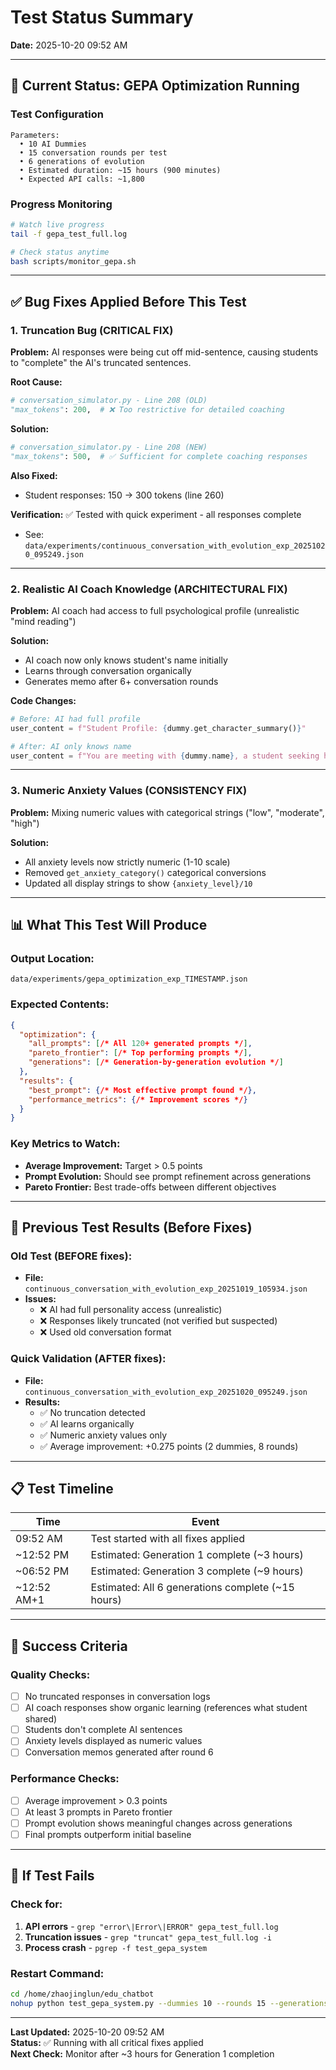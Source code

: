 # Test Status Summary
**Date:** 2025-10-20 09:52 AM

---

## 🎯 Current Status: GEPA Optimization Running

### Test Configuration
```
Parameters:
  • 10 AI Dummies
  • 15 conversation rounds per test
  • 6 generations of evolution
  • Estimated duration: ~15 hours (900 minutes)
  • Expected API calls: ~1,800
```

### Progress Monitoring
```bash
# Watch live progress
tail -f gepa_test_full.log

# Check status anytime
bash scripts/monitor_gepa.sh
```

---

## ✅ Bug Fixes Applied Before This Test

### 1. **Truncation Bug** (CRITICAL FIX)

**Problem:** AI responses were being cut off mid-sentence, causing students to "complete" the AI's truncated sentences.

**Root Cause:**
```python
# conversation_simulator.py - Line 208 (OLD)
"max_tokens": 200,  # ❌ Too restrictive for detailed coaching
```

**Solution:**
```python
# conversation_simulator.py - Line 208 (NEW)
"max_tokens": 500,  # ✅ Sufficient for complete coaching responses
```

**Also Fixed:**
- Student responses: 150 → 300 tokens (line 260)

**Verification:** ✅ Tested with quick experiment - all responses complete
- See: `data/experiments/continuous_conversation_with_evolution_exp_20251020_095249.json`

---

### 2. **Realistic AI Coach Knowledge** (ARCHITECTURAL FIX)

**Problem:** AI coach had access to full psychological profile (unrealistic "mind reading")

**Solution:**
- AI coach now only knows student's name initially
- Learns through conversation organically
- Generates memo after 6+ conversation rounds

**Code Changes:**
```python
# Before: AI had full profile
user_content = f"Student Profile: {dummy.get_character_summary()}"

# After: AI only knows name
user_content = f"You are meeting with {dummy.name}, a student seeking help with social skills."
```

---

### 3. **Numeric Anxiety Values** (CONSISTENCY FIX)

**Problem:** Mixing numeric values with categorical strings ("low", "moderate", "high")

**Solution:**
- All anxiety levels now strictly numeric (1-10 scale)
- Removed `get_anxiety_category()` categorical conversions
- Updated all display strings to show `{anxiety_level}/10`

---

## 📊 What This Test Will Produce

### Output Location:
```
data/experiments/gepa_optimization_exp_TIMESTAMP.json
```

### Expected Contents:
```json
{
  "optimization": {
    "all_prompts": [/* All 120+ generated prompts */],
    "pareto_frontier": [/* Top performing prompts */],
    "generations": [/* Generation-by-generation evolution */]
  },
  "results": {
    "best_prompt": {/* Most effective prompt found */},
    "performance_metrics": {/* Improvement scores */}
  }
}
```

### Key Metrics to Watch:
- **Average Improvement:** Target > 0.5 points
- **Prompt Evolution:** Should see prompt refinement across generations
- **Pareto Frontier:** Best trade-offs between different objectives

---

## 🔧 Previous Test Results (Before Fixes)

### Old Test (BEFORE fixes):
- **File:** `continuous_conversation_with_evolution_exp_20251019_105934.json`
- **Issues:** 
  - ❌ AI had full personality access (unrealistic)
  - ❌ Responses likely truncated (not verified but suspected)
  - ❌ Used old conversation format

### Quick Validation (AFTER fixes):
- **File:** `continuous_conversation_with_evolution_exp_20251020_095249.json`
- **Results:**
  - ✅ No truncation detected
  - ✅ AI learns organically
  - ✅ Numeric anxiety values only
  - ✅ Average improvement: +0.275 points (2 dummies, 8 rounds)

---

## 📋 Test Timeline

| Time | Event |
|------|-------|
| 09:52 AM | Test started with all fixes applied |
| ~12:52 PM | Estimated: Generation 1 complete (~3 hours) |
| ~06:52 PM | Estimated: Generation 3 complete (~9 hours) |
| ~12:52 AM+1 | Estimated: All 6 generations complete (~15 hours) |

---

## 🎯 Success Criteria

### Quality Checks:
- [ ] No truncated responses in conversation logs
- [ ] AI coach responses show organic learning (references what student shared)
- [ ] Students don't complete AI sentences
- [ ] Anxiety levels displayed as numeric values
- [ ] Conversation memos generated after round 6

### Performance Checks:
- [ ] Average improvement > 0.3 points
- [ ] At least 3 prompts in Pareto frontier
- [ ] Prompt evolution shows meaningful changes across generations
- [ ] Final prompts outperform initial baseline

---

## 🚨 If Test Fails

### Check for:
1. **API errors** - `grep "error\|Error\|ERROR" gepa_test_full.log`
2. **Truncation issues** - `grep "truncat" gepa_test_full.log -i`
3. **Process crash** - `pgrep -f test_gepa_system`

### Restart Command:
```bash
cd /home/zhaojinglun/edu_chatbot
nohup python test_gepa_system.py --dummies 10 --rounds 15 --generations 6 > gepa_test_full.log 2>&1 &
```

---

**Last Updated:** 2025-10-20 09:52 AM  
**Status:** ✅ Running with all critical fixes applied  
**Next Check:** Monitor after ~3 hours for Generation 1 completion

